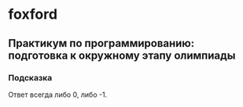 # foxford
## Практикум по программированию: подготовка к окружному этапу олимпиады ##
### Подсказка ###
Ответ всегда либо 0, либо -1.
